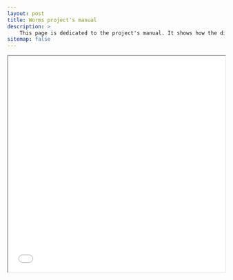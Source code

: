 ```yaml
---
layout: post
title: Worms project's manual
description: >
    This page is dedicated to the project's manual. It shows how the different parts of the project were distributed by the three of us. The only language available is Spanish.
sitemap: false
---
```


<iframe src="/assets/pdfs/Manual de proyecto Worms.pdf" width="100%" height="500px">
</iframe>